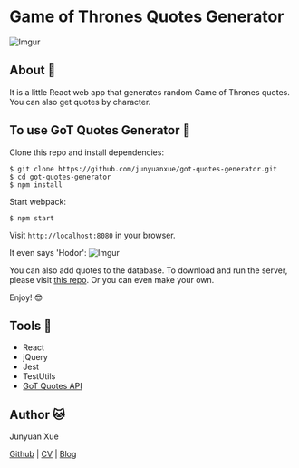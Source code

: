 # Game of Thrones Quotes Generator

![Imgur](http://i.imgur.com/jwm9Gt9.png)

## About :crown:

It is a little React web app that generates random Game of Thrones quotes. You can also get quotes by character.

## To use GoT Quotes Generator :speech_balloon:

Clone this repo and install dependencies:
```
$ git clone https://github.com/junyuanxue/got-quotes-generator.git
$ cd got-quotes-generator
$ npm install
```
Start webpack:
```
$ npm start
```
Visit `http://localhost:8080` in your browser.

It even says 'Hodor':
![Imgur](http://i.imgur.com/HWLb17H.png)

You can also add quotes to the database. To download and run the server, please visit [this repo](https://github.com/junyuanxue/got-quotes-rails). Or you can even make your own.

Enjoy! :sunglasses:

## Tools :wrench:
* React
* jQuery
* Jest
* TestUtils
* [GoT Quotes API](https://github.com/wsizoo/game-of-thrones-quotes)

## Author :cat:
Junyuan Xue

[Github](https://github.com/junyuanxue)
| [CV](https://github.com/junyuanxue/cv)
| [Blog](https://spinningcodes.wordpress.com/)
